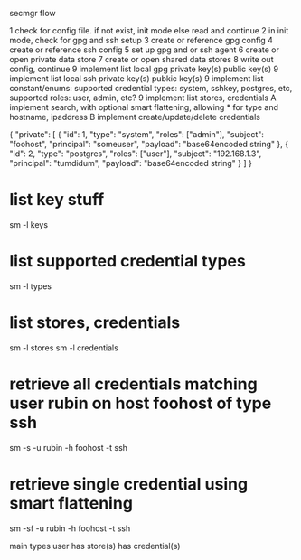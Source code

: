 secmgr flow

1 check for config file. if not exist, init mode else read and continue
2 in init mode, check for gpg and ssh setup
3 create or reference gpg config
4 create or reference ssh config
5 set up gpg and or ssh agent
6 create or open private data store
7 create or open shared data stores
8 write out config, continue
9 implement list local gpg private key(s) public key(s)
9 implement list local ssh private key(s) pubkic key(s)
9 implement list constant/enums: supported credential types: system, sshkey, postgres, etc, supported roles: user, admin, etc?
9 implement list stores, credentials
A implement search, with optional smart flattening, allowing * for type and hostname, ipaddress
B implement create/update/delete credentials

{
    "private": [
        {
            "id": 1,
            "type": "system",
            "roles": ["admin"],
            "subject": "foohost",
            "principal": "someuser",
            "payload": "base64encoded string"
        },
            {
            "id": 2,
            "type": "postgres",
            "roles": ["user"],
            "subject": "192.168.1.3",
            "principal": "tumdidum",
            "payload": "base64encoded string"
        }
    ]
}

# list key stuff
sm -l keys

# list supported credential types
sm -l types

# list stores, credentials
sm -l stores
sm -l credentials

# retrieve all credentials matching user rubin on host foohost of type ssh
sm -s -u rubin -h foohost -t ssh

# retrieve single credential using smart flattening
sm -sf -u rubin -h foohost -t ssh


main types
user has store(s) has credential(s)




